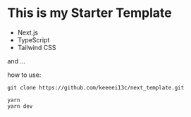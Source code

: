 # This is my Starter Template

- Next.js
- TypeScript
- Tailwind CSS

and ...

how to use:

``` linux
git clone https://github.com/keeeei13c/next_template.git
```

``` linux
yarn
yarn dev
```

